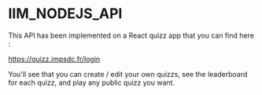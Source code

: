 # IIM_NODEJS_API

This API has been implemented on a React quizz app that you can find here : 

https://quizz.impsdc.fr/login

You'll see that you can create / edit your own quizzs, see the leaderboard for each quizz, and play any public quizz you want.
